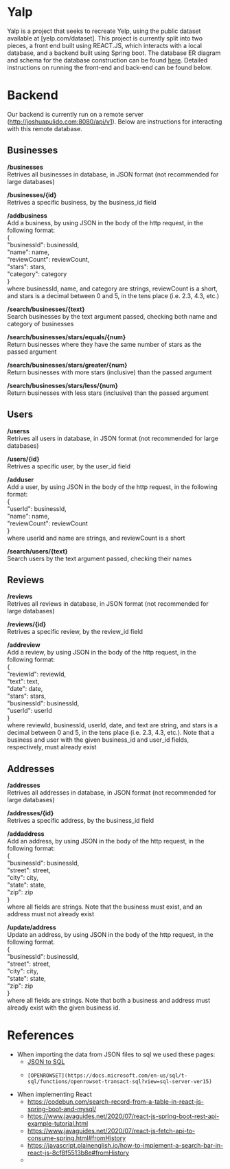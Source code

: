 # Yalp

Yalp is a project that seeks to recreate Yelp, using the public dataset available at [yelp.com/dataset]. This project is currently split into two pieces, a front end built using REACT.JS, which interacts with a local database, and a backend built using Spring boot. The database ER diagram and schema for the database construction can be found [here](https://docs.google.com/document/d/149_Xzw38OxuVXO0Zw7oQ7iNSDs5ZToJ21riY9bWRQAk/edit?usp=sharing). Detailed instructions on running the front-end and back-end can be found below.
# Backend

Our backend is currently run on a remote server (http://joshuapulido.com:8080/api/v1). Below are instructions for interacting with this remote database.

## Businesses
__/businesses__<br>
Retrives all businesses in database, in JSON format (not recommended for large databases)<br>

__/businesses/{id}__<br>
Retrives a specific business, by the business_id field<br>

__/addbusiness__<br>
Add a business, by using JSON in the body of the http request, in the following format:<br>
{<br>
  "businessId": businessId,<br>
  "name": name,<br>
  "reviewCount": reviewCount,<br>
  "stars": stars,<br>
  "category": category<br>
}<br>
where businessId, name, and category are strings, reviewCount is a short, and stars is a decimal between 0 and 5, in the tens place (i.e. 2.3, 4.3, etc.)<br>

__/search/businesses/{text}__<br>
Search businesses by the text argument passed, checking both name and category of businesses<br>

__/search/businesses/stars/equals/{num}__<br>
Return  businesses where they have the same number of stars as the passed argument<br>

__/search/businesses/stars/greater/{num}__<br>
Return businesses with more stars (inclusive) than the passed argument<br>

__/search/businesses/stars/less/{num}__<br>
Return businesses with less stars (inclusive) than the passed argument

## Users
__/userss__<br>
Retrives all users in database, in JSON format (not recommended for large databases)<br>

__/users/{id}__<br>
Retrives a specific user, by the user_id field<br>

__/adduser__<br>
Add a user, by using JSON in the body of the http request, in the following format:<br>
{<br>
  "userId": businessId,<br>
  "name": name,<br>
  "reviewCount": reviewCount<br>
}<br>
where userId and name are strings, and reviewCount is a short<br>

__/search/users/{text}__<br>
Search users by the text argument passed, checking their names<br>

## Reviews
__/reviews__<br>
Retrives all reviews in database, in JSON format (not recommended for large databases)<br>

__/reviews/{id}__<br>
Retrives a specific review, by the review_id field<br>

__/addreview__<br>
Add a review, by using JSON in the body of the http request, in the following format:<br>
{<br>
  "reviewId": reviewId,<br>
  "text": text,<br>
  "date": date,<br>
  "stars": stars,<br>
  "businessId": businessId,<br>
  "userId": userId<br>
}<br>
where reviewId, businessId, userId, date, and text are string, and stars is a decimal between 0 and 5, in the tens place (i.e. 2.3, 4.3, etc.). Note that a business and user with the given business_id and user_id fields, respectively, must already exist<br>

## Addresses
__/addresses__<br>
Retrives all addresses in database, in JSON format (not recommended for large databases)<br>

__/addresses/{id}__<br>
Retrives a specific address, by the business_id field<br>

__/addaddress__<br>
Add an address, by using JSON in the body of the http request, in the following format:<br>
{<br>
  "businessId": businessId,<br>
  "street": street,<br>
  "city": city,<br>
  "state": state,<br>
  "zip": zip<br>
}<br>
where all fields are strings. Note that the business must exist, and an address must not already exist<br>

__/update/address__<br>
Update an address, by using JSON in the body of the http request, in the following format.<br>
{<br>
  "businessId": businessId,<br>
  "street": street,<br>
  "city": city,<br>
  "state": state,<br>
  "zip": zip<br>
}<br>
where all fields are strings. Note that both a business and address must already exist with the given business id.<br>







# References
* When importing the data from JSON files to sql we used these pages:
  - [JSON to SQL](https://docs.microsoft.com/en-us/sql/relational-databases/json/import-json-documents-into-sql-server?view=sql-server-ver15)
  -     [OPENROWSET](https://docs.microsoft.com/en-us/sql/t-sql/functions/openrowset-transact-sql?view=sql-server-ver15)
* When implementing React
  - https://codebun.com/search-record-from-a-table-in-react-js-spring-boot-and-mysql/
  - https://www.javaguides.net/2020/07/react-js-spring-boot-rest-api-example-tutorial.html
  - https://www.javaguides.net/2020/07/react-js-fetch-api-to-consume-spring.html#fromHistory
  - https://javascript.plainenglish.io/how-to-implement-a-search-bar-in-react-js-8cf8f5513b8e#fromHistory
  - 
